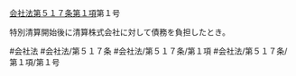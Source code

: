 [会社法第５１７条第１項](会社法＿＿＿＿第５１７条第１項)第１号

特別清算開始後に清算株式会社に対して債務を負担したとき。


#会社法
#会社法/第５１７条
#会社法/第５１７条/第１項
#会社法/第５１７条/第１項/第１号
